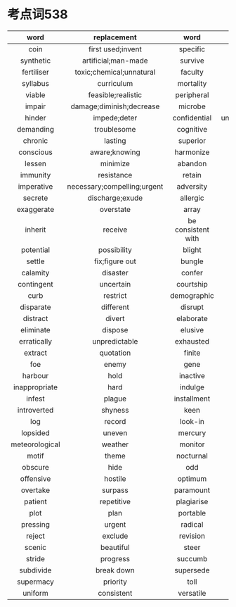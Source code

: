 # 考点词538
|word|replacement|word|replacement|
|:-:|:-:|:-:|:-:|
|coin|first used;invent|specific|detailed;particular|
|synthetic|artificial;man-made|survive|remain|
|fertiliser|toxic;chemical;unnatural|faculty|ability|
|syllabus|curriculum|mortality|death|
|viable|feasible;realistic|peripheral|unimportant;minor|
|impair|damage;diminish;decrease|microbe|bacteria;virus;germ|
|hinder|impede;deter|confidential|undisclosed;secret;hidden|
|demanding|troublesome|cognitive|mental|
|chronic|lasting| superior|higher;upper|
|conscious|aware;knowing|harmonize|organize;co-ordinate|
|lessen|minimize|abandon|forsake;derelict|
|immunity|resistance|retain|maintain|
|imperative|necessary;compelling;urgent|adversity|trouble|
|secrete|discharge;exude|allergic|irritate|
|exaggerate|overstate|array|order|
|inherit|receive|be consistent with|compatible|
|potential|possibility|blight|destroy|
|settle|fix;figure out|bungle|mishandle|
|calamity|disaster|confer|grant|
|contingent|uncertain|courtship|mate|
|curb|restrict|demographic|population;statistic|
|disparate|different|disrupt|destroy|
|distract|divert|elaborate|illustrate|
|eliminate|dispose|elusive|hard|
|erratically|unpredictable|exhausted|fatigue|
|extract|quotation|finite|limited|
|foe|enemy|gene|factor|
|harbour|hold|inactive|passive|
|inappropriate|hard|indulge|spoil|
|infest|plague|installment|pay on its completion|
|introverted|shyness|keen|strong|
|log|record|look-in|opportunity;chance|
|lopsided|uneven|mercury|liquid metal|
|meteorological|weather|monitor|surveillance|
|motif|theme|nocturnal|night|
|obscure|hide|odd|strange|
|offensive|hostile|optimum|best|
|overtake|surpass|paramount|principal|
|patient|repetitive|plagiarise|copy|
|plot|plan|portable|conveyable|
|pressing|urgent|radical|utmost|
|reject|exclude|revision|editing|
|scenic|beautiful|steer|manage|
|stride|progress|succumb|yield|
|subdivide|break down|supersede|replace|
|supermacy|priority|toll|charge|
|uniform|consistent|versatile|all-around|
